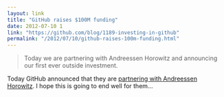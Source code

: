 ```yaml
---
layout: link
title: "GitHub raises $100M funding"
date: 2012-07-10 1
link: "https://github.com/blog/1189-investing-in-github"
permalink: "/2012/07/10/github-raises-100m-funding.html"
---
```


> Today we are partnering with Andreessen Horowitz and announcing our first ever outside investment.

Today GitHub announced that they are [partnering with Andreessen Horowitz](http://peter.a16z.com/2012/07/09/software-eats-software-development).
I hope this is going to end well for them...
